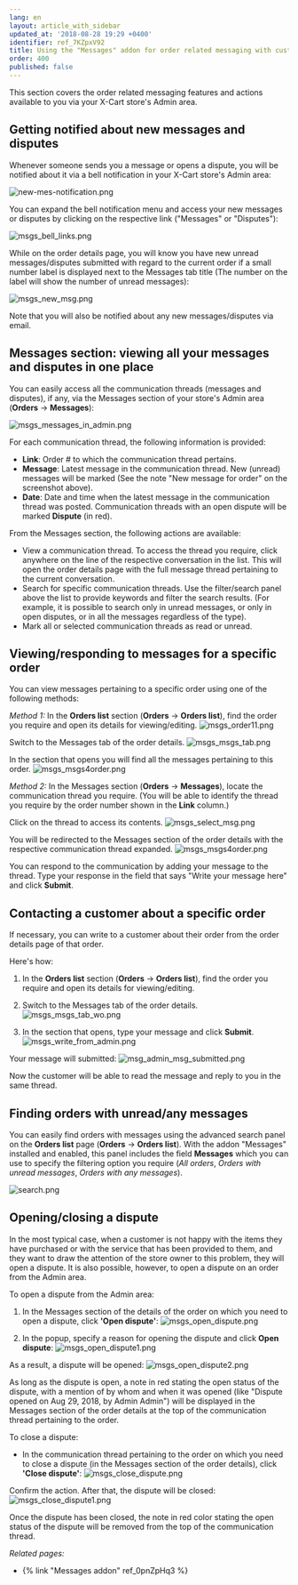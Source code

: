```yaml
---
lang: en
layout: article_with_sidebar
updated_at: '2018-08-28 19:29 +0400'
identifier: ref_7KZpxV92
title: Using the "Messages" addon for order related messaging with customers
order: 400
published: false
---
```

This section covers the order related messaging features and actions available to you via your X-Cart store's Admin area.

## Getting notified about new messages and disputes
Whenever someone sends you a message or opens a dispute, you will be notified about it via a bell notification in your X-Cart store's Admin area:

   ![new-mes-notification.png]({{site.baseurl}}/attachments/ref_09pfmGGi/new-mes-notification.png)

You can expand the bell notification menu and access your new messages or disputes by clicking on the respective link ("Messages" or "Disputes"):

   ![msgs_bell_links.png]({{site.baseurl}}/attachments/ref_7KZpxV92/msgs_bell_links.png)

While on the order details page, you will know you have new unread messages/disputes submitted with regard to the current order if a small number label is displayed next to the Messages tab title (The number on the label will show the number of unread messages):
   
   ![msgs_new_msg.png]({{site.baseurl}}/attachments/ref_7KZpxV92/msgs_new_msg.png)

Note that you will also be notified about any new messages/disputes via email.


## Messages section: viewing all your messages and disputes in one place
You can easily access all the communication threads (messages and disputes), if any, via the Messages section of your store's Admin area (**Orders** -> **Messages**):

   ![msgs_messages_in_admin.png]({{site.baseurl}}/attachments/ref_7KZpxV92/msgs_messages_in_admin.png)

For each communication thread, the following information is provided:
   
   * **Link**: Order # to which the communication thread pertains. 
   * **Message**: Latest message in the communication thread. New (unread) messages will be marked (See the note "New message for order" on the screenshot above).
   * **Date**: Date and time when the latest message in the communication thread was posted. 
Communication threads with an open dispute will be marked **Dispute** (in red).

From the Messages section, the following actions are available:

   * View a communication thread. To access the thread you require, click anywhere on the line of the respective conversation in the list. This will open the order details page with the full message thread pertaining to the current conversation.
   * Search for specific communication threads. Use the filter/search panel above the list to provide keywords and filter the search results. (For example, it is possible to search only in unread messages, or only in open disputes, or in all the messages regardless of the type).
   * Mark all or selected communication threads as read or unread.

## Viewing/responding to messages for a specific order
You can view messages pertaining to a specific order using one of the following methods:

_Method 1:_
   In the **Orders list** section (**Orders** -> **Orders list**), find the order you require and open its details for viewing/editing. 
   ![msgs_order11.png]({{site.baseurl}}/attachments/ref_7KZpxV92/msgs_order11.png)

   Switch to the Messages tab of the order details.
   ![msgs_msgs_tab.png]({{site.baseurl}}/attachments/ref_7KZpxV92/msgs_msgs_tab.png)

   In the section that opens you will find all the messages pertaining to this order.
   ![msgs_msgs4order.png]({{site.baseurl}}/attachments/ref_7KZpxV92/msgs_msgs4order.png)

 
_Method 2:_ 
   In the Messages section (**Orders** -> **Messages**), locate the communication thread you require. (You will be able to identify the thread you require by the order number shown in the **Link** column.) 
   
   Click on the thread to access its contents. 
   ![msgs_select_msg.png]({{site.baseurl}}/attachments/ref_7KZpxV92/msgs_select_msg.png)

   You will be redirected to the Messages section of the order details with the respective communication thread expanded.
   ![msgs_msgs4order.png]({{site.baseurl}}/attachments/ref_7KZpxV92/msgs_msgs4order.png)

You can respond to the communication by adding your message to the thread. Type your response in the field that says "Write your message here" and click **Submit**.

## Contacting a customer about a specific order
If necessary, you can write to a customer about their order from the order details page of that order.

Here's how:

   1. In the **Orders list** section (**Orders** -> **Orders list**), find the order you require and open its details for viewing/editing. 
 
   2. Switch to the Messages tab of the order details.
      ![msgs_msgs_tab_wo.png]({{site.baseurl}}/attachments/ref_7KZpxV92/msgs_msgs_tab_wo.png)

   3. In the section that opens, type your message and click **Submit**.
      ![msgs_write_from_admin.png]({{site.baseurl}}/attachments/ref_7KZpxV92/msgs_write_from_admin.png)

Your message will submitted:
      ![msg_admin_msg_submitted.png]({{site.baseurl}}/attachments/ref_7KZpxV92/msg_admin_msg_submitted.png)

Now the customer will be able to read the message and reply to you in the same thread.
   
## Finding orders with unread/any messages
You can easily find orders with messages using the advanced search panel on the **Orders list** page (**Orders** -> **Orders list**). With the addon "Messages" installed and enabled, this panel includes the field **Messages** which you can use to specify the filtering option you require (_All orders_, _Orders with unread messages_, _Orders with any messages_).
  
  ![search.png]({{site.baseurl}}/attachments/ref_09pfmGGi/search.png)

## Opening/closing a dispute
In the most typical case, when a customer is not happy with the items they have purchased or with the service that has been provided to them, and they want to draw the attention of the store owner to this problem, they will open a dispute. It is also possible, however, to open a dispute on an order from the Admin area. 

To open a dispute from the Admin area:

   1. In the Messages section of the details of the order on which you need to open a dispute, click **'Open dispute'**:
      ![msgs_open_dispute.png]({{site.baseurl}}/attachments/ref_7KZpxV92/msgs_open_dispute.png)
  
   2. In the popup, specify a reason for opening the dispute and click **Open dispute**:
      ![msgs_open_dispute1.png]({{site.baseurl}}/attachments/ref_7KZpxV92/msgs_open_dispute1.png)

As a result, a dispute will be opened:
   ![msgs_open_dispute2.png]({{site.baseurl}}/attachments/ref_7KZpxV92/msgs_open_dispute2.png)

As long as the dispute is open, a note in red stating the open status of the dispute, with a mention of by whom and when it was opened (like "Dispute opened on Aug 29, 2018, by Admin Admin") will be displayed in the Messages section of the order details at the top of the communication thread pertaining to the order.
   
To close a dispute:

   * In the communication thread pertaining to the order on which you need to close a dispute (in the Messages section of the order details), click **'Close dispute'**:
     ![msgs_close_dispute.png]({{site.baseurl}}/attachments/ref_7KZpxV92/msgs_close_dispute.png)

Confirm the action. After that, the dispute will be closed:
     ![msgs_close_dispute1.png]({{site.baseurl}}/attachments/ref_7KZpxV92/msgs_close_dispute1.png)

Once the dispute has been closed, the note in red color stating the open status of the dispute will be removed from the top of the communication thread.

_Related pages:_

   * {% link "Messages addon" ref_0pnZpHq3 %}
